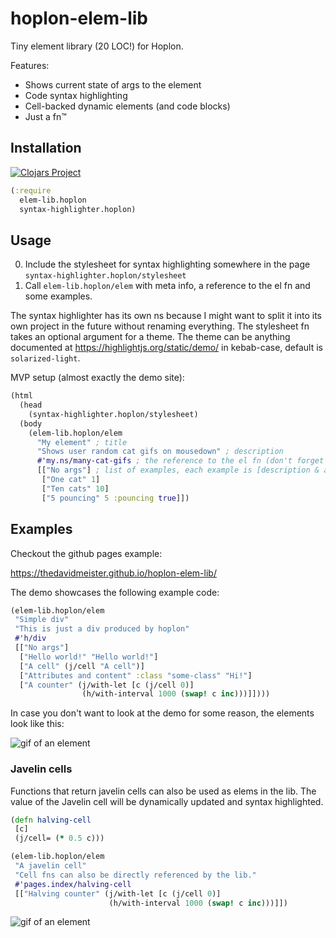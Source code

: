 # hoplon-elem-lib

Tiny element library (20 LOC!) for Hoplon.

Features:

- Shows current state of args to the element
- Code syntax highlighting
- Cell-backed dynamic elements (and code blocks)
- Just a fn™

## Installation

[![Clojars Project](https://img.shields.io/clojars/v/thedavidmeister/hoplon-elem-lib.svg)](https://clojars.org/thedavidmeister/hoplon-elem-lib)

```clojure
(:require
  elem-lib.hoplon
  syntax-highlighter.hoplon)
```

## Usage

0. Include the stylesheet for syntax highlighting somewhere in the page `syntax-highlighter.hoplon/stylesheet`
0. Call `elem-lib.hoplon/elem` with meta info, a reference to the el fn and some examples.

The syntax highlighter has its own ns because I might want to split it into its own project in the future without renaming everything. The stylesheet fn takes an optional argument for a theme. The theme can be anything documented at https://highlightjs.org/static/demo/ in kebab-case, default is `solarized-light`.

MVP setup (almost exactly the demo site):

```clojure
(html
  (head
    (syntax-highlighter.hoplon/stylesheet)
  (body
    (elem-lib.hoplon/elem
      "My element" ; title
      "Shows user random cat gifs on mousedown" ; description
      #'my.ns/many-cat-gifs ; the reference to the el fn (don't forget #' at the start!)
      [["No args"] ; list of examples, each example is [description & args]
       ["One cat" 1]
       ["Ten cats" 10]
       ["5 pouncing" 5 :pouncing true]])
```

## Examples

Checkout the github pages example:

https://thedavidmeister.github.io/hoplon-elem-lib/

The demo showcases the following example code:

```clojure
(elem-lib.hoplon/elem
 "Simple div"
 "This is just a div produced by hoplon"
 #'h/div
 [["No args"]
  ["Hello world!" "Hello world!"]
  ["A cell" (j/cell "A cell")]
  ["Attributes and content" :class "some-class" "Hi!"]
  ["A counter" (j/with-let [c (j/cell 0)]
                (h/with-interval 1000 (swap! c inc)))]])))
```

In case you don't want to look at the demo for some reason, the elements look like this:

![gif of an element](http://g.recordit.co/gDrwWLKvZs.gif)

### Javelin cells

Functions that return javelin cells can also be used as elems in the lib. The
value of the Javelin cell will be dynamically updated and syntax highlighted.

```clojure
(defn halving-cell
 [c]
 (j/cell= (* 0.5 c)))

(elem-lib.hoplon/elem
 "A javelin cell"
 "Cell fns can also be directly referenced by the lib."
 #'pages.index/halving-cell
 [["Halving counter" (j/with-let [c (j/cell 0)]
                      (h/with-interval 1000 (swap! c inc)))]])
```

![gif of an element](http://g.recordit.co/GzKka6cw7o.gif)
